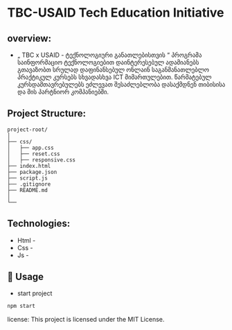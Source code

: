 # TBC-USAID Tech Education Initiative

## overview:
  - „ TBC x USAID - ტექნოლოგიური განათლებისთვის “ პროგრამა  საინფორმაციო ტექნოლოგიებით დაინტერესებულ ადამიანებს გთავაზობთ სრულად დაფინანსებულ ონლაინ საგანმანათლებლო პრაქტიკულ კურსებს  სხვადასხვა ICT მიმართულებით. წარმატებულ კურსდამთავრებულებს ეძლევათ შესაძლებლობა დასაქმდნენ თიბისისა და მის პარტნიორ კომპანიებში.



## Project Structure:

```plaintext
project-root/
│
├── css/
│   ├── app.css
│   ├── reset.css
│   ├── responsive.css
├── index.html
├── package.json
├── script.js
├── .gitignore
├── README.md
│
└── 
```

## Technologies:
  - Html - 
  - Css - 
  - Js - 

## 🚀 Usage
  - start project 
```sh
npm start
```



license: This project is licensed under the MIT License.


